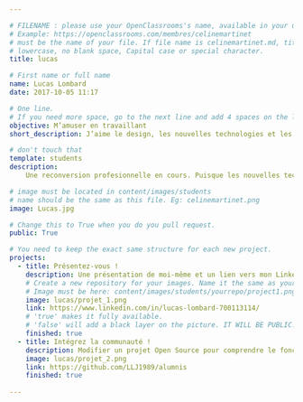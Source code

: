 ```yaml
---

# FILENAME : please use your OpenClassrooms's name, available in your url.
# Example: https://openclassrooms.com/membres/celinemartinet
# must be the name of your file. If file name is celinemartinet.md, title is celinemartinet.
# lowercase, no blank space, Capital case or special character.
title: lucas

# First name or full name
name: Lucas Lombard
date: 2017-10-05 11:17

# One line.
# If you need more space, go to the next line and add 4 spaces on the left, as in 'description'.
objective: M’amuser en travaillant
short_description: J’aime le design, les nouvelles technologies et les interactions. J’aime également apprendre de nouvelles choses !

# don't touch that
template: students
description:
    Une reconversion profesionnelle en cours. Puisque les nouvelles technologies et les interactions me plaisent, il paraît tout indiquer de mêler l'utile à l'agréable en apprenant et fabriquer des applications pour smartphones.

# image must be located in content/images/students
# name should be the same as this file. Eg: celinemartinet.png
image: Lucas.jpg

# Change this to True when you do you pull request.
public: True

# You need to keep the exact same structure for each new project.
projects:
  - title: Présentez-vous !
    description: Une présentation de moi-même et un lien vers mon LinkedIn.
    # Create a new repository for your images. Name it the same as your nickname and profile picture.
    # Image must be here: content/images/students/yourrepo/project1.png
    image: lucas/projet_1.png
    link: https://www.linkedin.com/in/lucas-lombard-700113114/
    # 'true' makes it fully available.
    # 'false' will add a black layer on the picture. IT WILL BE PUBLIC!
    finished: true
  - title: Intégrez la communauté !
    description: Modifier un projet Open Source pour comprendre le fonctionnement de Git, de Github et des pull requests. 
    image: lucas/projet_2.png
    link: https://github.com/LLJ1989/alumnis
    finished: true
  
---
```

